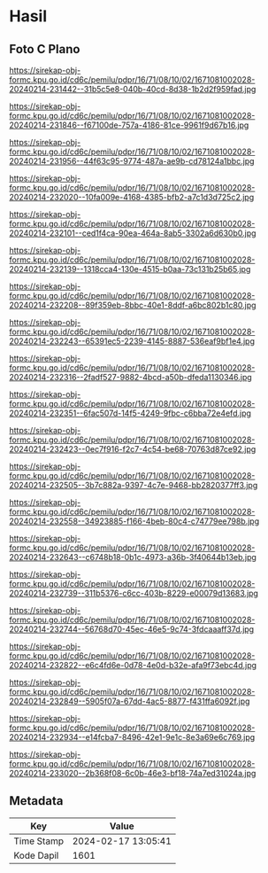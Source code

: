 # Hasil

## Foto C Plano

https://sirekap-obj-formc.kpu.go.id/cd6c/pemilu/pdpr/16/71/08/10/02/1671081002028-20240214-231442--31b5c5e8-040b-40cd-8d38-1b2d2f959fad.jpg

https://sirekap-obj-formc.kpu.go.id/cd6c/pemilu/pdpr/16/71/08/10/02/1671081002028-20240214-231846--f67100de-757a-4186-81ce-9961f9d67b16.jpg

https://sirekap-obj-formc.kpu.go.id/cd6c/pemilu/pdpr/16/71/08/10/02/1671081002028-20240214-231956--44f63c95-9774-487a-ae9b-cd78124a1bbc.jpg

https://sirekap-obj-formc.kpu.go.id/cd6c/pemilu/pdpr/16/71/08/10/02/1671081002028-20240214-232020--10fa009e-4168-4385-bfb2-a7c1d3d725c2.jpg

https://sirekap-obj-formc.kpu.go.id/cd6c/pemilu/pdpr/16/71/08/10/02/1671081002028-20240214-232101--ced1f4ca-90ea-464a-8ab5-3302a6d630b0.jpg

https://sirekap-obj-formc.kpu.go.id/cd6c/pemilu/pdpr/16/71/08/10/02/1671081002028-20240214-232139--1318cca4-130e-4515-b0aa-73c131b25b65.jpg

https://sirekap-obj-formc.kpu.go.id/cd6c/pemilu/pdpr/16/71/08/10/02/1671081002028-20240214-232208--89f359eb-8bbc-40e1-8ddf-a6bc802b1c80.jpg

https://sirekap-obj-formc.kpu.go.id/cd6c/pemilu/pdpr/16/71/08/10/02/1671081002028-20240214-232243--65391ec5-2239-4145-8887-536eaf9bf1e4.jpg

https://sirekap-obj-formc.kpu.go.id/cd6c/pemilu/pdpr/16/71/08/10/02/1671081002028-20240214-232316--2fadf527-9882-4bcd-a50b-dfeda1130346.jpg

https://sirekap-obj-formc.kpu.go.id/cd6c/pemilu/pdpr/16/71/08/10/02/1671081002028-20240214-232351--6fac507d-14f5-4249-9fbc-c6bba72e4efd.jpg

https://sirekap-obj-formc.kpu.go.id/cd6c/pemilu/pdpr/16/71/08/10/02/1671081002028-20240214-232423--0ec7f916-f2c7-4c54-be68-70763d87ce92.jpg

https://sirekap-obj-formc.kpu.go.id/cd6c/pemilu/pdpr/16/71/08/10/02/1671081002028-20240214-232505--3b7c882a-9397-4c7e-9468-bb2820377ff3.jpg

https://sirekap-obj-formc.kpu.go.id/cd6c/pemilu/pdpr/16/71/08/10/02/1671081002028-20240214-232558--34923885-f166-4beb-80c4-c74779ee798b.jpg

https://sirekap-obj-formc.kpu.go.id/cd6c/pemilu/pdpr/16/71/08/10/02/1671081002028-20240214-232643--c6748b18-0b1c-4973-a36b-3f40644b13eb.jpg

https://sirekap-obj-formc.kpu.go.id/cd6c/pemilu/pdpr/16/71/08/10/02/1671081002028-20240214-232739--311b5376-c6cc-403b-8229-e00079d13683.jpg

https://sirekap-obj-formc.kpu.go.id/cd6c/pemilu/pdpr/16/71/08/10/02/1671081002028-20240214-232744--56768d70-45ec-46e5-9c74-3fdcaaaff37d.jpg

https://sirekap-obj-formc.kpu.go.id/cd6c/pemilu/pdpr/16/71/08/10/02/1671081002028-20240214-232822--e6c4fd6e-0d78-4e0d-b32e-afa9f73ebc4d.jpg

https://sirekap-obj-formc.kpu.go.id/cd6c/pemilu/pdpr/16/71/08/10/02/1671081002028-20240214-232849--5905f07a-67dd-4ac5-8877-f431ffa6092f.jpg

https://sirekap-obj-formc.kpu.go.id/cd6c/pemilu/pdpr/16/71/08/10/02/1671081002028-20240214-232934--e14fcba7-8496-42e1-9e1c-8e3a69e6c769.jpg

https://sirekap-obj-formc.kpu.go.id/cd6c/pemilu/pdpr/16/71/08/10/02/1671081002028-20240214-233020--2b368f08-6c0b-46e3-bf18-74a7ed31024a.jpg


## Metadata

| Key        | Value               |
| ---------- | ------------------- |
| Time Stamp | 2024-02-17 13:05:41 |
| Kode Dapil | 1601                |



